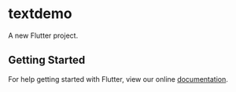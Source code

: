 # textdemo

A new Flutter project.

## Getting Started

For help getting started with Flutter, view our online
[documentation](http://flutter.io/).
